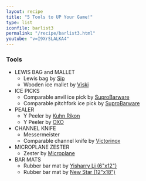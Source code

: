 ```yaml
---
layout: recipe
title: "5 Tools to UP Your Game!"
type: list
iconfile: barlist3
permalink: "/recipe/barlist3.html"
youtube: "v=I9XrSLALKA4"
---
```


### Tools

- LEWIS BAG and MALLET
    - Lewis bag by <a href="https://amzn.to/36swVa1" target="_blank">Sip</a> 
    - Wooden ice mallet by <a href="https://amzn.to/2JhCgZ6" target="_blank">Viski</a>
- ICE PICKS
    - Comparable anvil ice pick by <a href="https://amzn.to/3B2Qm5V" target="_blank">SuproBarware</a>
    - Comparable pitchfork ice pick by <a href="https://amzn.to/3B3dOQu" target="_blank">SuproBarware</a>
- PEALER
    - Y Peeler by <a href="https://amzn.to/36tNxOo" target="_blank">Kuhn Rikon</a>
    - Y Peeler by <a href="https://amzn.to/3g7WJv5" target="_blank">OXO</a>
- CHANNEL KNIFE
    - Messermeister
    - Comparable channel knife by <a href="https://amzn.to/3iofZXL" target="_blank">Victorinox</a>
- MICROPLANE ZESTER
    - Zester by <a href="https://amzn.to/2VCLDF0" target="_blank">Microplane</a>
- BAR MATS
    - Rubber bar mat by <a href="https://amzn.to/3h2IJER" target="_blank">Yisharry Li (6"x12")</a>
    - Rubber bar mat by <a href="https://amzn.to/39HqQZ5" target="_blank">New Star (12"x18")</a>

    
<script type="application/ld+json">
{
  "": "https://schema.org",
  "": "Recipe",
  "author": "{{ page.author }}",
  "description": "{{ page.excerpt }}",
  "image": "{% for ingredient in site.data[page.iconfile].images.ingredient limit: 1 %}{{ ingredient.url }}{% endfor %}",
  "recipeIngredient": [
  ],
  "name": "{{ page.title }}",
  "recipeInstructions": "",
  "recipeYield": "1 cocktail",
}
</script>

    